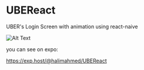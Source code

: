 # UBEReact
UBER's Login Screen with animation using react-naive


![Alt Text](https://media.giphy.com/media/1wrAchRA5RtgI5X6lt/giphy.gif)


you can see on expo: 

https://exp.host/@halimahmed/UBEReact
